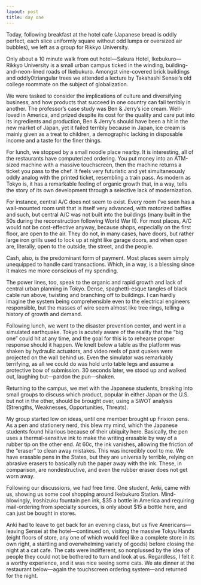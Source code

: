 ```yaml
---
layout: post
title: day one
---
```


Today, following breakfast at the hotel cafe (Japanese bread is oddly perfect, each slice uniformly square without odd lumps or oversized air bubbles), we left as a group for Rikkyo University.

Only about a 10 minute walk from out hotel—Sakura Hotel, Ikebukuro—Rikkyo University is a small urban campus ticked in the winding, building-and-neon-lined roads of Ikebukuro. Amongst vine-covered brick buildings and oddly0triangular trees we attended a lecture by Takahashi Sensei’s old college roommate on the subject of globalization.

We were tasked to consider the implications of culture and diversifying business, and how products that succeed in one country can fail terribly in another. The professor’s case study was Ben & Jerry’s ice cream. Well-loved in America, and prized despite its cost for the quality and care put into its ingredients and production, Ben & Jerry’s should have been a hit in the new market of Japan, yet it failed terribly because in Japan, ice cream is mainly given as a treat to children, a demographic lacking in disposable income and a taste for the finer things.

For lunch, we stopped by a small noodle place nearby. It is interesting, all of the restaurants have computerized ordering. You put money into an ATM-sized machine with a massive touchscreen, then the machine returns a ticket you pass to the chef. It feels very futuristic and yet simultaneously oddly analog with the printed ticket, resembling a train pass. As modern as Tokyo is, it has a remarkable feeling of organic growth that, in a way, tells the story of its own development through a selective lack of modernization.

For instance, central A/C does not seem to exist. Every room I’ve seen has a wall-mounted room unit that is itself very advanced, with motorized baffles and such, but central A/C was not built into the buildings (many built in the 50s during the reconstruction following World War II). For most places, A/C would not be cost-effective anyway, because shops, especially on the first floor, are open to the air. They do not, in many cases, have doors, but rather large iron grills used to lock up at night like garage doors, and when open are, literally, open to the outside, the street, and the people.

Cash, also, is the predominant form of payment. Most places seem simply unequipped to handle card transactions. Which, in a way, is a blessing since it makes me more conscious of my spending.

The power lines, too, speak to the organic and rapid growth and lack of central urban planning in Tokyo. Dense, spaghetti-esque tangles of black cable run above, twisting and branching off to buildings. I can hardly imagine the system being comprehensible even to the electrical engineers responsible, but the masses of wire seem almost like tree rings, telling a history of growth and demand.

Following lunch, we went to the disaster prevention center, and went in a simulated earthquake. Tokyo is acutely aware of the reality that the “big one” could hit at any time, and the goal for this is to rehearse proper response should it happen. We knelt below a table as the platform was shaken by hydraulic actuators, and video reels of past quakes were projected on the wall behind us. Even the simulator was remarkably terrifying, as all we could do was hold unto table legs and assume a protective bow of submission. 30 seconds later, we stood up and walked out, laughing but—pardon the pun—shaken.

Returning to the campus, we met with the Japanese students, breaking into small groups to discuss which product, popular in either Japan or the U.S. but not in the other, should be brought over, using a SWOT analysis (Strengths, Weaknesses, Opportunities, Threats).

My group started low on ideas, until one member brought up Frixion pens. As a pen and stationery nerd, this blew my mind, which the Japanese students found hilarious because of their ubiquity here. Basically, the pen uses a thermal-sensitive ink to make the writing erasable by way of a rubber tip on the other end. At 60c, the ink vanishes, allowing the friction of the “eraser” to clean away mistakes. This was incredibly cool to me. We have erasable pens in the States, but they are universally terrible, relying on abrasive erasers to basically rub the paper away with the ink. These, in comparison, are nondestructive, and even the rubber eraser does not get worn away.

Following our discussions, we had free time. One student, Anki, came with us, showing us some cool shopping around Ikebukuro Station. Mind-blowingly, Iroshizuku fountain pen ink, $35 a bottle in America and requiring mail-ordering from specialty sources, is only about $15 a bottle here, and can just be bought in stores.

Anki had to leave to get back for an evening class, but us five Americans—leaving Sensei at the hotel—continued on, visiting the massive Tokyu Hands (eight floors of store, any one of which would feel like a complete store in its own right, a startling and overwhelming variety of goods) before closing the night at a cat cafe. The cats were indifferent, so nonplussed by the idea of people they could not be bothered to turn and look at us. Regardless, I felt it a worthy experience, and it was nice seeing some cats. We ate dinner at the restaurant below—again the touchscreen ordering system—and returned for the night.
